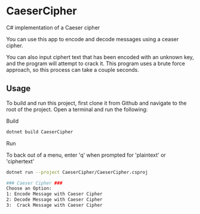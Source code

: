 # CaeserCipher
C# implementation of a Caeser cipher

You can use this app to encode and decode messages using a ceaser cipher.

You can also input ciphert text that has been encoded with an unknown key, and the program will attempt to crack it.
This program uses a brute force approach, so this process can take a couple seconds.

## Usage

To build and run this project, first clone it from Github and navigate to the root of the project. Open a terminal and run the following:

Build

```sh
dotnet build CaeserCipher
```

Run

To back out of a menu, enter 'q' when prompted for 'plaintext' or 'ciphertext'

```sh
dotnet run --project CaeserCipher/CaeserCipher.csproj

### Caeser Cipher ###
Choose an Option: 
1: Encode Message with Caeser Cipher
2: Decode Message with Caeser Cipher
3:  Crack Message with Caeser Cipher

```
